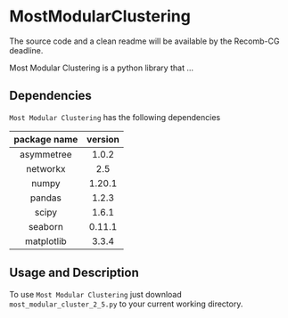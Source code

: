 # MostModularClustering

The source code and a clean readme will be available by the Recomb-CG deadline.

Most Modular Clustering is a python library that ...

## Dependencies
`Most Modular Clustering` has the following dependencies

| package name | version |
|:------------:|:-------:|
|  asymmetree  |  1.0.2  |
|   networkx   |   2.5   |
|    numpy     |  1.20.1 |
|    pandas    |  1.2.3  |
|     scipy    |  1.6.1  |
|    seaborn   |  0.11.1 |
|  matplotlib  |  3.3.4  |

## Usage and Description
To use `Most Modular Clustering` just download `most_modular_cluster_2_5.py` to your current working directory.

